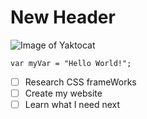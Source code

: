 # New Header
![Image of Yaktocat](https://octodex.github.com/images/yaktocat.png)
``` javscript
var myVar = "Hello World!";
```
- [ ] Research CSS frameWorks
- [ ] Create my website
- [ ] Learn what I need next
